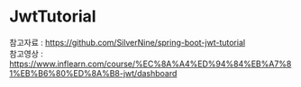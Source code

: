 # JwtTutorial

참고자료 : https://github.com/SilverNine/spring-boot-jwt-tutorial
<br>
참고영상 : https://www.inflearn.com/course/%EC%8A%A4%ED%94%84%EB%A7%81%EB%B6%80%ED%8A%B8-jwt/dashboard
